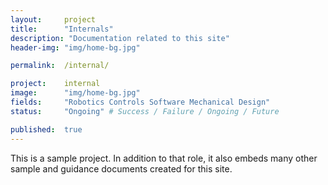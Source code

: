 ```yaml
---
layout: 	project
title: 		"Internals"
description: "Documentation related to this site"
header-img: "img/home-bg.jpg"

permalink: 	/internal/

project:	internal
image:		"img/home-bg.jpg"
fields: 	"Robotics Controls Software Mechanical Design"
status: 	"Ongoing" # Success / Failure / Ongoing / Future

published:	true
---
```


This is a sample project. In addition to that role, it also embeds many other sample and guidance documents created for this site.